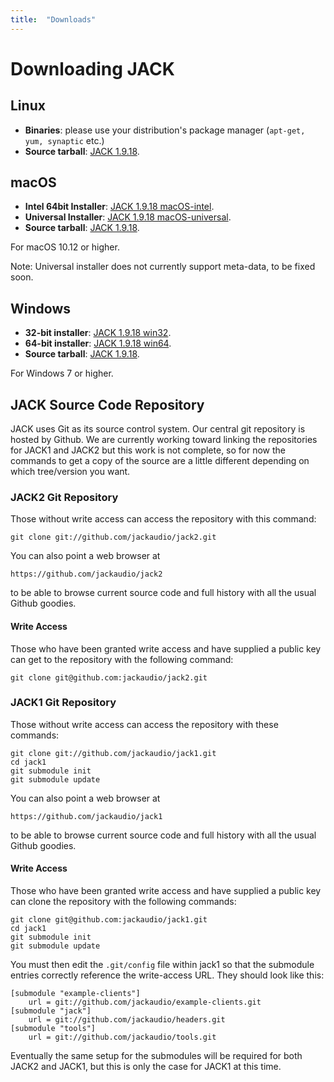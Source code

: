 ```yaml
---
title:  "Downloads"
---
```

# Downloading JACK

## Linux

* **Binaries**: please use your distribution's package manager
(`apt-get, yum, synaptic` etc.)
* **Source tarball**: [JACK 1.9.18].

## macOS

* **Intel 64bit Installer**: [JACK 1.9.18 macOS-intel].
* **Universal Installer**:   [JACK 1.9.18 macOS-universal].
* **Source tarball**:        [JACK 1.9.18].

For macOS 10.12 or higher.

Note: Universal installer does not currently support meta-data, to be fixed soon.

## Windows

* **32-bit installer**: [JACK 1.9.18 win32].
* **64-bit installer**: [JACK 1.9.18 win64].
* **Source tarball**:   [JACK 1.9.18].

For Windows 7 or higher.

## JACK Source Code Repository

JACK uses Git as its source control system. Our central git repository is
hosted by Github. We are currently working toward linking the repositories for
JACK1 and JACK2 but this work is not complete, so for now the commands to get
a copy of the source are a little different depending on which tree/version
you want.

### JACK2 Git Repository

Those without write access can access the repository with this command:

```
git clone git://github.com/jackaudio/jack2.git
```

You can also point a web browser at

```
https://github.com/jackaudio/jack2
```

to be able to browse current source code and full history with all the usual
Github goodies.

#### Write Access

Those who have been granted write access and have supplied a public key can
get to the repository with the following command:

```
git clone git@github.com:jackaudio/jack2.git
```

### JACK1 Git Repository

Those without write access can access the repository with these commands:

```
git clone git://github.com/jackaudio/jack1.git
cd jack1
git submodule init
git submodule update
```

You can also point a web browser at

```
https://github.com/jackaudio/jack1
```

to be able to browse current source code and full history with all the usual
Github goodies.

#### Write Access

Those who have been granted write access and have supplied a public key can
clone the repository with the following commands:

```
git clone git@github.com:jackaudio/jack1.git
cd jack1
git submodule init
git submodule update
```

You must then edit the `.git/config` file within jack1 so that the submodule
entries correctly reference the write-access URL. They should look like this:

```
[submodule "example-clients"]
    url = git://github.com/jackaudio/example-clients.git
[submodule "jack"]
    url = git://github.com/jackaudio/headers.git
[submodule "tools"]
    url = git://github.com/jackaudio/tools.git
```

Eventually the same setup for the submodules will be required for both JACK2 and JACK1,
but this is only the case for JACK1 at this time.


[JACK 1.9.18]:                 https://github.com/jackaudio/jack2/archive/v1.9.18.tar.gz
[JACK 1.9.18 macOS-intel]:     https://github.com/jackaudio/jack2-releases/releases/download/v1.9.18/jack2-macOS-intel-v1.9.18.tar.gz
[JACK 1.9.18 macOS-universal]: https://github.com/jackaudio/jack2-releases/releases/download/v1.9.18/jack2-macOS-universal-v1.9.18.tar.gz
[JACK 1.9.18 win32]:           https://github.com/jackaudio/jack2-releases/releases/download/v1.9.18/jack2-win32-v1.9.18.exe
[JACK 1.9.18 win64]:           https://github.com/jackaudio/jack2-releases/releases/download/v1.9.18/jack2-win64-v1.9.18.exe
